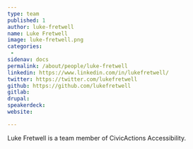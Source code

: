 ```yaml
---
type: team
published: 1
author: luke-fretwell
name: Luke Fretwell
image: luke-fretwell.png
categories:
 - 
sidenav: docs
permalink: /about/people/luke-fretwell
linkedin: https://www.linkedin.com/in/lukefretwell/
twitter: https://twitter.com/lukefretwell
github: https://github.com/lukefretwell
gitlab: 
drupal: 
speakerdeck: 
website: 

---
```


Luke Fretwell is a team member of CivicActions Accessibility.